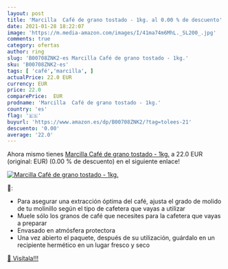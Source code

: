 ```yaml
---
layout: post
title: 'Marcilla  Café de grano tostado - 1kg. al 0.00 % de descuento'
date: 2021-01-28 18:22:07
image: 'https://m.media-amazon.com/images/I/41ma74m6MhL._SL200_.jpg'
comments: true
category: ofertas
author: ring
slug: 'B00708ZNK2-es Marcilla Café de grano tostado - 1kg.'
sku: 'B00708ZNK2-es'
tags: [ 'café','marcilla', ]
actualPrice: 22.0 EUR
currency: EUR
price: 22.0
comparePrice:  EUR
prodname: 'Marcilla  Café de grano tostado - 1kg.'
country: 'es'
flag: '🇪🇸'
buyurl: 'https://www.amazon.es/dp/B00708ZNK2/?tag=tolees-21'
descuento: '0.00'
average: '22.0'
---
```


Ahora mismo tienes [Marcilla  Café de grano tostado - 1kg.](https://www.amazon.es/dp/B00708ZNK2/?tag=tolees-21) a 22.0 EUR (original:  EUR) (0.00 %  de descuento) en el siguiente enlace!

[![Marcilla  Café de grano tostado - 1kg.](https://m.media-amazon.com/images/I/41ma74m6MhL._SL200_.jpg)](https://www.amazon.es/dp/B00708ZNK2/?tag=tolees-21)

🔎:

- Para asegurar una extracción óptima del café, ajusta el grado de molido de tu molinillo según el tipo de cafetera que vayas a utilizar
- Muele sólo los granos de café que necesites para la cafetera que vayas a preparar
- Envasado en atmósfera protectora
- Una vez abierto el paquete, después de su utilización, guárdalo en un recipiente hermético en un lugar fresco y seco

[🛒 Visítala!!!](https://www.amazon.es/dp/B00708ZNK2/?tag=tolees-21)
